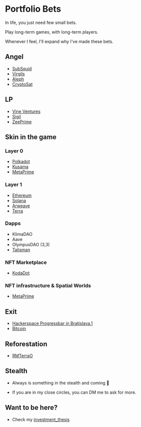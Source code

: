 # Portfolio Bets

In life, you just need few small bets.

Play long-term games, with long-term players.

Whenever I feel, I'll expand why I've made these bets.

## Angel 
- [SubSquid](https://www.subsquid.io/)
- [Virgils](http://virgils.io/)
- [Aleph](https://aleph.im/)
- [CryptoSat](https://cryptosat.io/)

## LP 
- [Vine Ventures](https://vine.vc/)
- [Sigil](https://www.sigilfund.com/)
- [ZeePrime](https://zeeprime.capital/portfolio)

## Skin in the game
### Layer 0
- [Polkadot](https://kusama.network)
- [Kusama](https://polkadot.network)
- [MetaPrime](https://twitter.com/metaprime_net)

### Layer 1
- [Ethereum](https://en.wikipedia.org/wiki/Ethereum)
- [Solana](https://en.wikipedia.org/wiki/Solana_(blockchain_platform))
- [Arweave](https://www.arweave.org/)
- [Terra](https://www.terra.money/)

### Dapps
- KlimaDAO
- Aave
- OlympusDAO (3,3)
- [Talisman](https://talisman.community/)

### NFT Marketplace
- [KodaDot](https://twitter.com/kodadot)

### NFT infrastructure & Spatial Worlds 
- [MetaPrime](https://metaprime.network/)

## Exit
- [Hackerspace Progressbar in Bratislava](https://progressbar.sk),[1](https://sk.wikipedia.org/wiki/Progressbar)
- [Bitcoin](https://en.wikipedia.org/wiki/Bitcoin)

## Reforestation
- [RMTerraO](https://twitter.com/rmterraO)

## Stealth
- Always is something in the stealth and coming 👀

- If you are in my close circles, you can DM me to ask for more.

## Want to be here?
- Check my [investment_thesis](investment_thesis)
